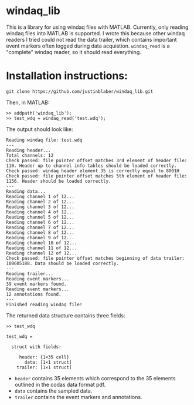# windaq_lib
This is a library for using windaq files with MATLAB. Currently, only reading windaq files into MATLAB is supported. I wrote this because other windaq readers I tried could not read the data trailer, which contains important event markers often logged during data acquistion. `windaq_read` is a "complete" windaq reader, so it should read everything.

# Installation instructions:
```
git clone https://github.com/justinblaber/windaq_lib.git

```
Then, in MATLAB:

```
>> addpath('windaq_lib');
>> test_wdq = windaq_read('test.wdq');
```

The output should look like:

```
Reading windaq file: test.wdq
---
Reading header...
Total channels: 12
Check passed: file pointer offset matches 3rd element of header file: 110. Header up to channel info tables should be loaded correctly.
Check passed: windaq header element 35 is correctly equal to 8001H
Check passed: file pointer offset matches 5th element of header file: 1156. Header should be loaded correctly.
---
Reading data...
Reading channel 1 of 12...
Reading channel 2 of 12...
Reading channel 3 of 12...
Reading channel 4 of 12...
Reading channel 5 of 12...
Reading channel 6 of 12...
Reading channel 7 of 12...
Reading channel 8 of 12...
Reading channel 9 of 12...
Reading channel 10 of 12...
Reading channel 11 of 12...
Reading channel 12 of 12...
Check passed: file pointer offset matches beginning of data trailer: 108605188. Data should be loaded correctly.
---
Reading trailer...
Reading event markers...
39 event markers found.
Reading event markers...
12 annotations found.
---
Finished reading windaq file!
```
The returned data structure contains three fields:

```
>> test_wdq

test_wdq = 

  struct with fields:

     header: {1×35 cell}
       data: [1×1 struct]
    trailer: [1×1 struct]
```

 - `header` contains 35 elements which correspond to the 35 elements outlined in the codas data format pdf. 
 - `data` contains the sampled data. 
 - `trailer` contains the event markers and annotations.
